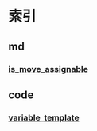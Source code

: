 # 索引


## md
### [is_move_assignable](./doc/is_move_assignable.md)

## code
### [variable_template](./variable_template.cpp)

